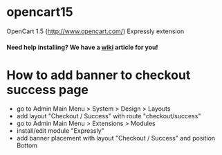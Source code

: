 # opencart15
OpenCart 1.5 (http://www.opencart.com/) Expressly extension

#### Need help installing? We have a [wiki](https://github.com/expressly/opencart15/wiki/Guide) article for you!

# How to add banner to checkout success page
* go to Admin Main Menu > System > Design > Layouts
* add layout "Checkout / Success" with route "checkout/success"
* go to Admin Main Menu > Extensions > Modules
* install/edit module "Expressly"
* add banner placement with layout "Checkout / Success" and position Bottom
